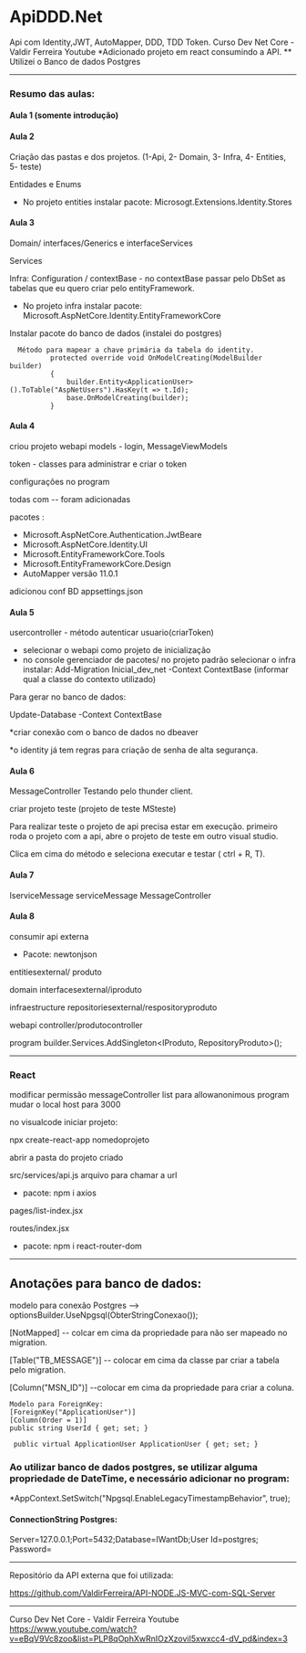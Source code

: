 # ApiDDD.Net
Api com Identity,JWT, AutoMapper, DDD, TDD Token. Curso Dev Net Core - Valdir Ferreira Youtube
*Adicionado projeto em react consumindo a API.
** Utilizei o Banco de dados Postgres
___________________________________________________________________
### Resumo das aulas:

#### Aula 1 (somente introdução)

#### Aula 2 

Criação das pastas e dos projetos.
(1-Api, 2- Domain, 3- Infra, 4- Entities, 5- teste)

Entidades e Enums

* No projeto entities instalar pacote:
Microsogt.Extensions.Identity.Stores

#### Aula 3

Domain/ interfaces/Generics e interfaceServices

Services

Infra:
Configuration / contextBase - no contextBase passar pelo DbSet as tabelas que eu quero criar pelo entityFramework.

* No projeto infra instalar pacote:
Microsoft.AspNetCore.Identity.EntityFrameworkCore

Instalar pacote do banco de dados (instalei do postgres)

      Método para mapear a chave primária da tabela do identity.
              protected override void OnModelCreating(ModelBuilder builder)
              {
                  builder.Entity<ApplicationUser>().ToTable("AspNetUsers").HasKey(t => t.Id);
                  base.OnModelCreating(builder);
              }
              
#### Aula 4

criou projeto webapi
models - login, MessageViewModels

token - classes para administrar e criar o token

configurações no program

todas com -- foram adicionadas

pacotes :
* Microsoft.AspNetCore.Authentication.JwtBeare
* Microsoft.AspNetCore.Identity.UI
* Microsoft.EntityFrameworkCore.Tools
* Microsoft.EntityFrameworkCore.Design
* AutoMapper versão 11.0.1

adicionou conf BD appsettings.json


#### Aula 5

usercontroller - método autenticar usuario(criarToken)
* selecionar o webapi como projeto de inicialização
* no console gerenciador de pacotes/ no projeto padrão selecionar o infra
 instalar:
 Add-Migration Inicial_dev_net -Context ContextBase (informar qual a classe do contexto utilizado)

Para gerar no banco de dados:

Update-Database -Context ContextBase

*criar conexão com o banco de dados no dbeaver

*o identity já tem regras para criação de senha de alta segurança.

#### Aula 6

MessageController
Testando pelo thunder client.

criar projeto teste (projeto de teste MSteste)

Para realizar teste o projeto de api precisa estar em execução.
 primeiro roda o projeto com a api, abre o projeto de teste em outro visual studio.
 
 Clica em cima do método e seleciona executar e testar ( ctrl + R, T).
 
 #### Aula 7 
 
 IserviceMessage
serviceMessage
MessageController


#### Aula 8

consumir api externa

* Pacote:
newtonjson

entitiesexternal/ produto

domain interfacesexternal/iproduto

infraestructure repositoriesexternal/respositoryproduto

webapi controller/produtocontroller

program builder.Services.AddSingleton<IProduto, RepositoryProduto>();
______________________________________________________________________
### React

modificar permissão messageController list para allowanonimous
program mudar o local host para 3000

no visualcode iniciar projeto:

 npx create-react-app nomedoprojeto

abrir a pasta do projeto criado

src/services/api.js arquivo para chamar a url

* pacote:
npm i axios

pages/list-index.jsx

routes/index.jsx

* pacote:
npm i react-router-dom
___________________________________________________________________
## Anotações para banco de dados:

modelo para conexão Postgres --> optionsBuilder.UseNpgsql(ObterStringConexao());

[NotMapped] -- colcar em cima da propriedade para não ser mapeado no migration.

[Table("TB_MESSAGE")] -- colocar em cima da classe par criar a tabela pelo migration.

[Column("MSN_ID")] --colocar em cima da propriedade para criar a coluna.

    Modelo para ForeignKey:
    [ForeignKey("ApplicationUser")]
    [Column(Order = 1)]
    public string UserId { get; set; }

     public virtual ApplicationUser ApplicationUser { get; set; }
     
### Ao utilizar banco de dados postgres, se utilizar alguma propriedade de DateTime, e necessário adicionar no program:

*AppContext.SetSwitch("Npgsql.EnableLegacyTimestampBehavior", true);

#### ConnectionString Postgres:
Server=127.0.0.1;Port=5432;Database=IWantDb;User Id=postgres; Password=
___________________________________________________________________
Repositório da API externa que foi utilizada:

https://github.com/ValdirFerreira/API-NODE.JS-MVC-com-SQL-Server

_____________________________________________________________________
Curso Dev Net Core - Valdir Ferreira Youtube
https://www.youtube.com/watch?v=eBqV9Vc8zoo&list=PLP8qOphXwRnIOzXzoviI5xwxcc4-dV_pd&index=3
